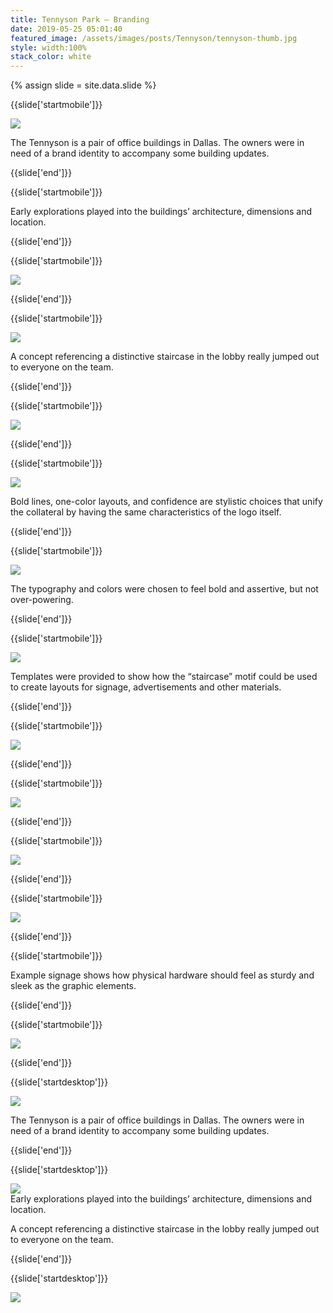 ```yaml
---
title: Tennyson Park — Branding
date: 2019-05-25 05:01:40
featured_image: /assets/images/posts/Tennyson/tennyson-thumb.jpg
style: width:100%
stack_color: white
---
```

{% assign slide = site.data.slide %}


{{slide['startmobile']}}

<div><img class='full-height' src='{{ site.url }}/assets/images/posts/Tennyson/tennyson-1-mobile.png' srcset='{{ site.url }}/assets/images/posts/Tennyson/tennyson-1-mobile.png 375w, {{ site.url }}/assets/images/posts/Tennyson/tennyson-1-mobile@2x.png 750w, {{ site.url }}/assets/images/posts/Tennyson/tennyson-1-mobile@3x.png 1125w'></div>

<p class='bg-dark'>The Tennyson is a pair of office buildings in Dallas. The owners were in need of a brand identity to accompany some building updates.</p>

{{slide['end']}}



{{slide['startmobile']}}

Early explorations played into the buildings’ architecture, dimensions and location.

{{slide['end']}}



{{slide['startmobile']}}

<div><img class='full-height' src='{{ site.url }}/assets/images/posts/Tennyson/tennyson-2-mobile.png' srcset='{{ site.url }}/assets/images/posts/Tennyson/tennyson-2-mobile.png 375w, {{ site.url }}/assets/images/posts/Tennyson/tennyson-2-mobile@2x.png 750w, {{ site.url }}/assets/images/posts/Tennyson/tennyson-2-mobile@3x.png 1125w'></div>

<p class='bg-dark'></p>

{{slide['end']}}




{{slide['startmobile']}}

<div><img class='full-height' src='{{ site.url }}/assets/images/posts/Tennyson/tennyson-3-mobile.png' srcset='{{ site.url }}/assets/images/posts/Tennyson/tennyson-3-mobile.png 375w, {{ site.url }}/assets/images/posts/Tennyson/tennyson-3-mobile@2x.png 750w, {{ site.url }}/assets/images/posts/Tennyson/tennyson-3-mobile@3x.png 1125w'></div>

<p class='bg'>A concept referencing a distinctive staircase in the lobby really jumped out to everyone on the team.</p>

{{slide['end']}}



{{slide['startmobile']}}

<div><img class='full-height' src='{{ site.url }}/assets/images/posts/Tennyson/tennyson-4-mobile.png' srcset='{{ site.url }}/assets/images/posts/Tennyson/tennyson-4-mobile.png 375w, {{ site.url }}/assets/images/posts/Tennyson/tennyson-4-mobile@2x.png 750w, {{ site.url }}/assets/images/posts/Tennyson/tennyson-4-mobile@3x.png 1125w'></div>

{{slide['end']}}



{{slide['startmobile']}}

<div><img class='full-height' src='{{ site.url }}/assets/images/posts/Tennyson/tennyson-5-mobile.png' srcset='{{ site.url }}/assets/images/posts/Tennyson/tennyson-5-mobile.png 375w, {{ site.url }}/assets/images/posts/Tennyson/tennyson-5-mobile@2x.png 750w, {{ site.url }}/assets/images/posts/Tennyson/tennyson-5-mobile@3x.png 1125w'></div>

<p class='bg-dark'>Bold lines, one-color layouts, and confidence are stylistic choices that unify the collateral by having the same characteristics of the logo itself.</p>

{{slide['end']}}




{{slide['startmobile']}}

<div><img class='full-height' src='{{ site.url }}/assets/images/posts/Tennyson/tennyson-6-mobile.png' srcset='{{ site.url }}/assets/images/posts/Tennyson/tennyson-6-mobile.png 375w, {{ site.url }}/assets/images/posts/Tennyson/tennyson-6-mobile@2x.png 750w, {{ site.url }}/assets/images/posts/Tennyson/tennyson-6-mobile@3x.png 1125w'></div>

<p class='bg-dark'>The typography and colors were chosen to feel bold and assertive, but not over-powering.</p>

{{slide['end']}}



{{slide['startmobile']}}

<div><img class='full-height' src='{{ site.url }}/assets/images/posts/Tennyson/tennyson-7-mobile.png' srcset='{{ site.url }}/assets/images/posts/Tennyson/tennyson-7-mobile.png 375w, {{ site.url }}/assets/images/posts/Tennyson/tennyson-7-mobile@2x.png 750w, {{ site.url }}/assets/images/posts/Tennyson/tennyson-7-mobile@3x.png 1125w'></div>

<p class='bg-dark'>Templates were provided to show how the “staircase” motif could be used to create layouts for signage, advertisements and other materials.</p>

{{slide['end']}}




{{slide['startmobile']}}

<div><img class='full-height' src='{{ site.url }}/assets/images/posts/Tennyson/tennyson-8-mobile.png' srcset='{{ site.url }}/assets/images/posts/Tennyson/tennyson-8-mobile.png 375w, {{ site.url }}/assets/images/posts/Tennyson/tennyson-8-mobile@2x.png 750w, {{ site.url }}/assets/images/posts/Tennyson/tennyson-8-mobile@3x.png 1125w'></div>

<p class='bg-dark'></p>

{{slide['end']}}



{{slide['startmobile']}}

<div><img class='full-height' src='{{ site.url }}/assets/images/posts/Tennyson/tennyson-9-mobile.png' srcset='{{ site.url }}/assets/images/posts/Tennyson/tennyson-9-mobile.png 375w, {{ site.url }}/assets/images/posts/Tennyson/tennyson-9-mobile@2x.png 750w, {{ site.url }}/assets/images/posts/Tennyson/tennyson-9-mobile@3x.png 1125w'></div>

{{slide['end']}}



{{slide['startmobile']}}

<div><img class='full-height' src='{{ site.url }}/assets/images/posts/Tennyson/tennyson-10-mobile.png' srcset='{{ site.url }}/assets/images/posts/Tennyson/tennyson-10-mobile.png 375w, {{ site.url }}/assets/images/posts/Tennyson/tennyson-10-mobile@2x.png 750w, {{ site.url }}/assets/images/posts/Tennyson/tennyson-10-mobile@3x.png 1125w'></div>


{{slide['end']}}




{{slide['startmobile']}}

<div><img class='full-width' src='{{ site.url }}/assets/images/posts/Tennyson/tennyson-11-mobile.png' srcset='{{ site.url }}/assets/images/posts/Tennyson/tennyson-11-mobile.png 375w, {{ site.url }}/assets/images/posts/Tennyson/tennyson-11-mobile@2x.png 750w, {{ site.url }}/assets/images/posts/Tennyson/tennyson-11-mobile@3x.png 1125w'></div>

{{slide['end']}}



{{slide['startmobile']}}

Example signage shows how physical hardware should feel as sturdy and sleek as the graphic elements.

{{slide['end']}}




{{slide['startmobile']}}

<div><img class='full-height' src='{{ site.url }}/assets/images/posts/Tennyson/tennyson-12-mobile.png' srcset='{{ site.url }}/assets/images/posts/Tennyson/tennyson-12-mobile.png 375w, {{ site.url }}/assets/images/posts/Tennyson/tennyson-12-mobile@2x.png 750w, {{ site.url }}/assets/images/posts/Tennyson/tennyson-12-mobile@3x.png 1125w'></div>

{{slide['end']}}








{{slide['startdesktop']}}

<div><img class='full-width' src='{{ site.url }}/assets/images/posts/Tennyson/tennyson-1@2x.png' srcset='{{ site.url }}/assets/images/posts/Tennyson/tennyson-1.png 1024w, {{ site.url }}/assets/images/posts/Tennyson/tennyson-1@2x.png 2048w, {{ site.url }}/assets/images/posts/Tennyson/tennyson-1@3x.png 3072w'></div>

The Tennyson is a pair of office buildings in Dallas. The owners were in need of a brand identity to accompany some building updates.

{{slide['end']}}



{{slide['startdesktop']}}

<div><img src='{{ site.url }}/assets/images/posts/Tennyson/tennyson-2@2x.png' srcset='{{ site.url }}/assets/images/posts/Tennyson/tennyson-2.png 794w, {{ site.url }}/assets/images/posts/Tennyson/tennyson-2@2x.png 1588w, {{ site.url }}/assets/images/posts/Tennyson/tennyson-2@3x.png 2382w'></div>

<figcaption>Early explorations played into the buildings’ architecture, dimensions and location.</figcaption>

A concept referencing a distinctive staircase in the lobby really jumped out to everyone on the team.

{{slide['end']}}



{{slide['startdesktop']}}

<div class='row'>

<div><img src='{{ site.url }}/assets/images/posts/Tennyson/tennyson-3@2x.png' srcset='{{ site.url }}/assets/images/posts/Tennyson/tennyson-3.png 314w, {{ site.url }}/assets/images/posts/Tennyson/tennyson-3@2x.png 628w, {{ site.url }}/assets/images/posts/Tennyson/tennyson-3@3x.png 942w'></div><!--

--><div><img src='{{ site.url }}/assets/images/posts/Tennyson/tennyson-4@2x.png' srcset='{{ site.url }}/assets/images/posts/Tennyson/tennyson-4.png 474w, {{ site.url }}/assets/images/posts/Tennyson/tennyson-4@2x.png 948w, {{ site.url }}/assets/images/posts/Tennyson/tennyson-4@3x.png 1422w'></div>

</div>

A set of logos were built to accompany a range of layout needs.

{{slide['end']}}



{{slide['startdesktop']}}

<div><img src='{{ site.url }}/assets/images/posts/Tennyson/tennyson-5@2x.png' srcset='{{ site.url }}/assets/images/posts/Tennyson/tennyson-5.png 794w, {{ site.url }}/assets/images/posts/Tennyson/tennyson-5@2x.png 1588w, {{ site.url }}/assets/images/posts/Tennyson/tennyson-5@3x.png 2382w'></div>

The typography and colors were chosen to feel bold and assertive, but not over-powering.

{{slide['end']}}




{{slide['startdesktop']}}

<div><img src='{{ site.url }}/assets/images/posts/Tennyson/tennyson-6@2x.png' srcset='{{ site.url }}/assets/images/posts/Tennyson/tennyson-6.png 794w, {{ site.url }}/assets/images/posts/Tennyson/tennyson-6@2x.png 1588w, {{ site.url }}/assets/images/posts/Tennyson/tennyson-6@3x.png 2382w'></div>

Templates were provided to show how the “staircase” motif could be used to create layouts for signage, advertisements and other materials.

{{slide['end']}}



{{slide['startdesktop']}}

<div><img src='{{ site.url }}/assets/images/posts/Tennyson/tennyson-7@2x.png' srcset='{{ site.url }}/assets/images/posts/Tennyson/tennyson-7.png 794w, {{ site.url }}/assets/images/posts/Tennyson/tennyson-7@2x.png 1588w, {{ site.url }}/assets/images/posts/Tennyson/tennyson-7@3x.png 2382w'></div>

{{slide['end']}}



{{slide['startdesktop']}}

<div class='row'>

<div><img src='{{ site.url }}/assets/images/posts/Tennyson/tennyson-8@2x.png' srcset='{{ site.url }}/assets/images/posts/Tennyson/tennyson-8.png 314w, {{ site.url }}/assets/images/posts/Tennyson/tennyson-8@2x.png 628w, {{ site.url }}/assets/images/posts/Tennyson/tennyson-8@3x.png 942w'></div><!--

--><div><img src='{{ site.url }}/assets/images/posts/Tennyson/tennyson-9@2x.png' srcset='{{ site.url }}/assets/images/posts/Tennyson/tennyson-9.png 474w, {{ site.url }}/assets/images/posts/Tennyson/tennyson-9@2x.png 948w, {{ site.url }}/assets/images/posts/Tennyson/tennyson-9@3x.png 1422w'></div>

</div>

<br />

{{slide['end']}}



{{slide['startdesktop']}}

<div class='row'>

<div><img src='{{ site.url }}/assets/images/posts/Tennyson/tennyson-10@2x.png' srcset='{{ site.url }}/assets/images/posts/Tennyson/tennyson-10.png 314w, {{ site.url }}/assets/images/posts/Tennyson/tennyson-10@2x.png 628w, {{ site.url }}/assets/images/posts/Tennyson/tennyson-10@3x.png 942w'></div><!--

--><div><img src='{{ site.url }}/assets/images/posts/Tennyson/tennyson-11@2x.png' srcset='{{ site.url }}/assets/images/posts/Tennyson/tennyson-11.png 474w, {{ site.url }}/assets/images/posts/Tennyson/tennyson-11@2x.png 948w, {{ site.url }}/assets/images/posts/Tennyson/tennyson-11@3x.png 1422w'></div>

</div>

Example signage shows how physical hardware should feel as sturdy and sleek as the graphic elements.

{{slide['end']}}





{{slide['startdesktop']}}

<div class='row'>

<div><img src='{{ site.url }}/assets/images/posts/Tennyson/tennyson-12@2x.png' srcset='{{ site.url }}/assets/images/posts/Tennyson/tennyson-12.png 314w, {{ site.url }}/assets/images/posts/Tennyson/tennyson-12@2x.png 628w, {{ site.url }}/assets/images/posts/Tennyson/tennyson-12@3x.png 942w'></div><!--

--><div><img src='{{ site.url }}/assets/images/posts/Tennyson/tennyson-13@2x.png' srcset='{{ site.url }}/assets/images/posts/Tennyson/tennyson-13.png 474w, {{ site.url }}/assets/images/posts/Tennyson/tennyson-13@2x.png 948w, {{ site.url }}/assets/images/posts/Tennyson/tennyson-13@3x.png 1422w'></div>

</div>

{{slide['end']}}
